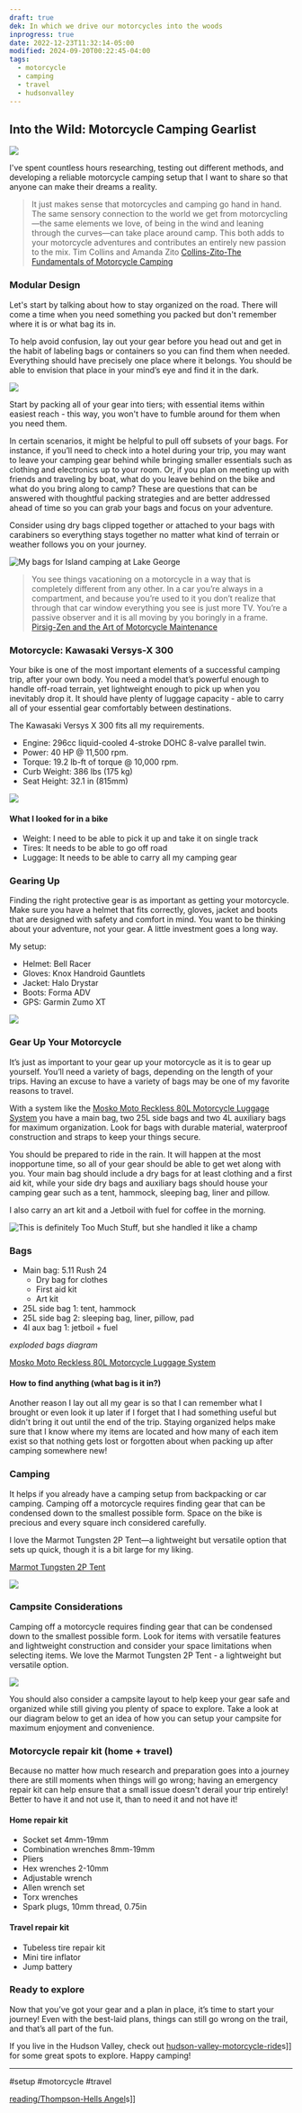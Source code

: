 ```yaml
---
draft: true
dek: In which we drive our motorcycles into the woods
inprogress: true
date: 2022-12-23T11:32:14-05:00
modified: 2024-09-20T00:22:45-04:00
tags:
  - motorcycle
  - camping
  - travel
  - hudsonvalley
---
```

## Into the Wild: Motorcycle Camping Gearlist

![](D8231DDA-80DE-4E33-B72F-200E0B78E999.jpeg)

I've spent countless hours researching, testing out different methods, and developing a reliable motorcycle camping setup that I want to share so that anyone can make their dreams a reality.

>It just makes sense that motorcycles and camping go hand in hand. The same sensory connection to the world we get from motorcycling—the same elements we love, of being in the wind and leaning through the curves—can take place around camp. This both adds to your motorcycle adventures and contributes an entirely new passion to the mix.
>Tim Collins and Amanda Zito [Collins-Zito-The Fundamentals of Motorcycle Camping](Collins-Zito-The%20Fundamentals%20of%20Motorcycle%20Camping.md)

### Modular Design

Let's start by talking about how to stay organized on the road. There will come a time when you need something you packed but don't remember where it is or what bag its in.

To help avoid confusion, lay out your gear before you head out and get in the habit of labeling bags or containers so you can find them when needed. Everything should have precisely one place where it belongs. You should be able to envision that place in your mind’s eye and find it in the dark.

![](https://res.cloudinary.com/ejf/image/upload/v1691608713/Screenshot_2023-08-09_at_3.17.33_PM.png)

Start by packing all of your gear into tiers; with essential items within easiest reach - this way, you won't have to fumble around for them when you need them.

In certain scenarios, it might be helpful to pull off subsets of your bags. For instance, if you’ll need to check into a hotel during your trip, you may want to leave your camping gear behind while bringing smaller essentials such as clothing and electronics up to your room. Or, if you plan on meeting up with friends and traveling by boat, what do you leave behind on the bike and what do you bring along to camp? These are questions that can be answered with thoughtful packing strategies and are better addressed ahead of time so you can grab your bags and focus on your adventure.

Consider using dry bags clipped together or attached to your bags with carabiners so everything stays together no matter what kind of terrain or weather follows you on your journey.

![My bags for Island camping at Lake George](F5B356FA-79CC-4139-8F70-162F31D045F9_1_105_c.jpeg)

>You see things vacationing on a motorcycle in a way that is completely different from any other. In a car you’re always in a compartment, and because you’re used to it you don’t realize that through that car window everything you see is just more TV. You’re a passive observer and it is all moving by you boringly in a frame.
>[Pirsig-Zen and the Art of Motorcycle Maintenance](Pirsig-Zen%20and%20the%20Art%20of%20Motorcycle%20Maintenance.md)

### Motorcycle: Kawasaki Versys-X 300

Your bike is one of the most important elements of a successful camping trip, after your own body. You need a model that’s powerful enough to handle off-road terrain, yet lightweight enough to pick up when you inevitably drop it. It should have plenty of luggage capacity - able to carry all of your essential gear comfortably between destinations.

The Kawasaki Versys X 300 fits all my requirements.

- Engine: 296cc liquid-cooled 4-stroke DOHC 8-valve parallel twin.
- Power: 40 HP @ 11,500 rpm.
- Torque: 19.2 lb-ft of torque @ 10,000 rpm.
- Curb Weight: 386 lbs (175 kg)
- Seat Height: 32.1 in (815mm)

![](ADD924AF-D7C4-4F8B-ABD9-4D7EB4EBF026.jpeg)

#### What I looked for in a bike
- Weight: I need to be able to pick it up and take it on single track
- Tires: It needs to be able to go off road
- Luggage: It needs to be able to carry all my camping gear

### Gearing Up

Finding the right protective gear is as important as getting your motorcycle. Make sure you have a helmet that fits correctly, gloves, jacket and boots that are designed with safety and comfort in mind. You want to be thinking about your adventure, not your gear. A little investment goes a long way.

My setup:

- Helmet: Bell Racer
- Gloves: Knox Handroid Gauntlets
- Jacket: Halo Drystar
- Boots: Forma ADV
- GPS: Garmin Zumo XT

![](6986CDD3-930A-410E-9300-40BD7751A357_1_105_c.jpeg)

### Gear Up Your Motorcycle

It’s just as important to your gear up your motorcycle as it is to gear up yourself. You’ll need a variety of bags, depending on the length of your trips. Having an excuse to have a variety of bags may be one of my favorite reasons to travel.

With a system like the [Mosko Moto Reckless 80L Motorcycle Luggage System](https://moskomoto.com/products/reckless-80l) you have a main bag, two 25L side bags and two 4L auxiliary bags for maximum organization. Look for bags with durable material, waterproof construction and straps to keep your things secure.

You should be prepared to ride in the rain. It will happen at the most inopportune time, so all of your gear should be able to get wet along with you. Your main bag should include a dry bags for at least clothing and a first aid kit, while your side dry bags and auxiliary bags should house your camping gear such as a tent, hammock, sleeping bag, liner and pillow.

I also carry an art kit and a Jetboil with fuel for coffee in the morning.

![This is definitely Too Much Stuff, but she handled it like a champ](EBF62C4D-364E-44F2-9486-691705B62C8A_1_105_c.jpeg)

### Bags
- Main bag: 5.11 Rush 24
	- Dry bag for clothes
	- First aid kit
	- Art kit
- 25L side bag 1: tent, hammock
- 25L side bag 2: sleeping bag, liner, pillow, pad
- 4l aux bag 1: jetboil + fuel

*exploded bags diagram*

[Mosko Moto Reckless 80L Motorcycle Luggage System](https://moskomoto.com/products/reckless-80l)

#### How to find anything (what bag is it in?)

Another reason I lay out all my gear is so that I can remember what I brought or even look it up later if I forget that I had something useful but didn't bring it out until the end of the trip. Staying organized helps make sure that I know where my items are located and how many of each item exist so that nothing gets lost or forgotten about when packing up after camping somewhere new!

### Camping

It helps if you already have a camping setup from backpacking or car camping. Camping off a motorcycle requires finding gear that can be condensed down to the smallest possible form. Space on the bike is precious and every square inch considered carefully.

I love the Marmot Tungsten 2P Tent—a lightweight but versatile option that sets up quick, though it is a bit large for my liking.

[Marmot Tungsten 2P Tent](https://www.rei.com/product/110883/marmot-tungsten-2p-tent-with-footprint)

![](IMG_0010.jpeg)

### Campsite Considerations

Camping off a motorcycle requires finding gear that can be condensed down to the smallest possible form. Look for items with versatile features and lightweight construction and consider your space limitations when selecting items. We love the Marmot Tungsten 2P Tent - a lightweight but versatile option.

![](E1730FDB-741A-4788-AB0E-767EF47B3D63_1_105_c.jpeg)

You should also consider a campsite layout to help keep your gear safe and organized while still giving you plenty of space to explore. Take a look at our diagram below to get an idea of how you can setup your campsite for maximum enjoyment and convenience.

### Motorcycle repair kit (home + travel)

Because no matter how much research and preparation goes into a journey there are still moments when things will go wrong; having an emergency repair kit can help ensure that a small issue doesn't derail your trip entirely! Better to have it and not use it, than to need it and not have it!

#### Home repair kit
- Socket set 4mm-19mm
- Combination wrenches 8mm-19mm
- Pliers
- Hex wrenches 2-10mm
- Adjustable wrench
- Allen wrench set
- Torx wrenches
- Spark plugs, 10mm thread, 0.75in
#### Travel repair kit
- Tubeless tire repair kit
- Mini tire inflator
- Jump battery

### Ready to explore

Now that you’ve got your gear and a plan in place, it’s time to start your journey! Even with the best-laid plans, things can still go wrong on the trail, and that’s all part of the fun.

If you live in the Hudson Valley, check out [hudson-valley-motorcycle-ride](hudson-valley-motorcycle-ride)s]] for some great spots to explore. Happy camping!

---

#setup #motorcycle #travel

[reading/Thompson-Hells Angel](reading/thompson-hells-angel)s]]
